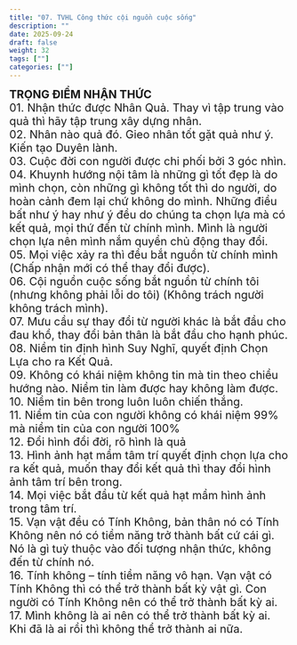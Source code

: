 ```yaml
---
title: "07. TVHL Công thức cội nguồn cuộc sống"
description: ""
date: 2025-09-24
draft: false
weight: 32
tags: [""]
categories: [""]
---
```



<!-- # 1. TVHL Nhận thức về nhân quả -->
<div style="font-size:20px;">
<span style="font-weight: bold"> TRỌNG ĐIỂM NHẬN THỨC </span><br>
01. Nhận thức được Nhân Quả. Thay vì tập trung vào quả thì hãy tập trung xây dựng nhân.<br>
02. Nhân nào quả đó. Gieo nhân tốt gặt quả như ý. Kiến tạo Duyên lành.<br>
03. Cuộc đời con người được chi phối bởi 3 góc nhìn.<br>
04. Khuynh hướng nội tâm là những gì tốt đẹp là do mình chọn, còn những gì không tốt thì do người, do hoàn cảnh đem lại chứ không do mình. Những điều bất như ý hay như ý đều do chúng ta chọn lựa mà có kết quả, mọi thứ đến từ chính mình. Mình là người chọn lựa nên mình nắm quyền chủ động thay đổi.<br>
05. Mọi việc xảy ra thì đều bắt nguồn từ chính mình (Chấp nhận mới có thể thay đổi được).<br>
06. Cội nguồn cuộc sống bắt nguồn từ chính tôi (nhưng không phải lỗi do tôi) (Không trách người không trách mình).<br>
07. Mưu cầu sự thay đổi từ người khác là bắt đầu cho đau khổ, thay đổi bản thân là bắt đầu cho hạnh phúc.<br>
08. Niềm tin định hình Suy Nghĩ, quyết định Chọn Lựa cho ra Kết Quả.<br>
09. Không có khái niệm không tin mà tin theo chiều hướng nào. Niềm tin làm được hay không làm được.<br>
10. Niềm tin bên trong luôn luôn chiến thắng.<br>
11. Niềm tin của con người không có khái niệm 99% mà niềm tin của con người 100%<br>
12. Đổi hình đổi đời, rõ hình là quả<br>
13. Hình ảnh hạt mầm tâm trí quyết định chọn lựa cho ra kết quả, muốn thay đổi kết quả thì thay đổi hình ảnh tâm trí bên trong.<br>
14. Mọi việc bắt đầu từ kết quả hạt mầm hình ảnh trong tâm trí.<br>
15. Vạn vật đều có Tính Không, bản thân nó có Tính Không nên nó có tiềm năng trở thành bất cứ cái gì. Nó là gì tuỳ thuộc vào đối tượng nhận thức, không đến từ chính nó.<br>
16. Tính không – tính tiềm năng vô hạn. Vạn vật có Tính Không thì có thể trở thành bất kỳ vật gì. Con người có Tính Không nên có thể trở thành bất kỳ ai.
<br>
17. Mình không là ai nên có thể trở thành bất kỳ ai. Khi đã là ai rồi thì không thể trở thành ai nữa.

</div>